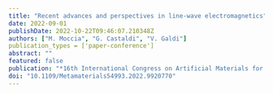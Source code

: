 ```yaml
---
title: "Recent advances and perspectives in line-wave electromagnetics"
date: 2022-09-01
publishDate: 2022-10-22T09:46:07.210348Z
authors: ["M. Moccia", "G. Castaldi", "V. Galdi"]
publication_types = ['paper-conference']
abstract: ""
featured: false
publication: "*16th International Congress on Artificial Materials for Novel Wave Phenomena (METAMATERIALS)*"
doi: "10.1109/Metamaterials54993.2022.9920770"
---
```

